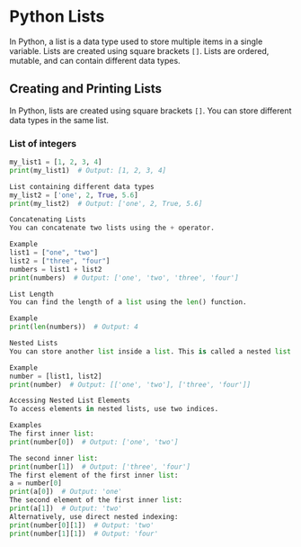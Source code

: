 # Python Lists

In Python, a list is a data type used to store multiple items in a single variable. Lists are created using square brackets `[]`. Lists are ordered, mutable, and can contain different data types.

## Creating and Printing Lists

In Python, lists are created using square brackets `[]`. You can store different data types in the same list.

### List of integers

```python
my_list1 = [1, 2, 3, 4]
print(my_list1)  # Output: [1, 2, 3, 4]

List containing different data types
my_list2 = ['one', 2, True, 5.6]
print(my_list2)  # Output: ['one', 2, True, 5.6]

Concatenating Lists
You can concatenate two lists using the + operator.

Example
list1 = ["one", "two"]
list2 = ["three", "four"]
numbers = list1 + list2
print(numbers)  # Output: ['one', 'two', 'three', 'four']

List Length
You can find the length of a list using the len() function.

Example
print(len(numbers))  # Output: 4

Nested Lists
You can store another list inside a list. This is called a nested list.

Example
number = [list1, list2]
print(number)  # Output: [['one', 'two'], ['three', 'four']]

Accessing Nested List Elements
To access elements in nested lists, use two indices.

Examples
The first inner list:
print(number[0])  # Output: ['one', 'two']

The second inner list:
print(number[1])  # Output: ['three', 'four']
The first element of the first inner list:
a = number[0]
print(a[0])  # Output: 'one'
The second element of the first inner list:
print(a[1])  # Output: 'two'
Alternatively, use direct nested indexing:
print(number[0][1])  # Output: 'two'
print(number[1][1])  # Output: 'four'
